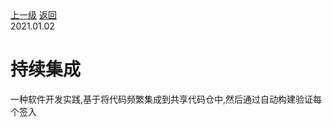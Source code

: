 <div class="extend-header">
    <div class="info">
        <div class="record">
            <a class="back" href="./">上一级</a>
            <a class="back" href="./">返回</a>
        </div>        
        <div class="mini">
            <span>2021.01.02</span>
        </div>
    </div>
    <div class="content"></div>
</div>
<div class="content-header">
<h1>持续集成</h1>
<summary class="desc">一种软件开发实践,基于将代码频繁集成到共享代码仓中,然后通过自动构建验证每个签入</summary>
</div>
